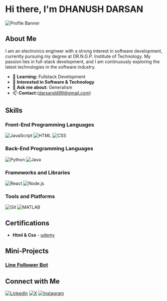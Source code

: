 # Hi there, I'm DHANUSH DARSAN 

![Profile Banner](https://your-image-url.com/banner.png)

## About Me

I am an electronics engineer with a strong interest in software development, currently pursuing my degree at DR.N.G.P. Institute of Technology. My passion lies in full-stack development, and I am continuously exploring the latest technologies in the software industry.

- 🌱 **Learning:** Fullstack Development 
- 👯 **Interested in Software & Technology** 
- 💬 **Ask me about:** Generalism
- 📫 **Contact:**(darsandd99@gmail.com)


## Skills

### Front-End Programming Languages

![JavaScript](https://img.shields.io/badge/JavaScript-323330?style=for-the-badge&logo=javascript&logoColor=F7DF1E)
![HTML](https://img.shields.io/badge/HTML-239120?style=for-the-badge&logo=html5&logoColor=white)
![CSS](https://img.shields.io/badge/CSS-1572B6?style=for-the-badge&logo=css3&logoColor=white)
<!-- Add more front-end languages -->

### Back-End Programming Languages
![Python](https://img.shields.io/badge/Python-3776AB?style=for-the-badge&logo=python&logoColor=white)
![Java](https://img.shields.io/badge/C++-00599C?style=for-the-badge&logo=cplusplus&logoColor=white)
<!-- Add more back-end languages -->

### Frameworks and Libraries
![React](https://img.shields.io/badge/React-20232A?style=for-the-badge&logo=react&logoColor=61DAFB)
![Node.js](https://img.shields.io/badge/Node.js-339933?style=for-the-badge&logo=nodedotjs&logoColor=white)

<!-- Add more frameworks/libraries -->

### Tools and Platforms
![Git](https://img.shields.io/badge/Git-F05032?style=for-the-badge&logo=git&logoColor=white)
![MATLAB](https://img.shields.io/badge/MATLAB-0076A8?style=for-the-badge&logo=mathworks&logoColor=white)
<!-- Add more tools/platforms -->

<!-- Add more tools/platforms -->

## Certifications
- **Html & Css** - [udemy](https://link-to-certificate.com)



## Mini-Projects

### [Line Follower Bot](https://github.com/your-username/mini-project-name)



## Connect with Me

[![LinkedIn](https://img.shields.io/badge/LinkedIn-0077B5?style=for-the-badge&logo=linkedin&logoColor=white)](https://linkedin.com/in/dhanush-darsan-653024280)
[![X](https://img.shields.io/badge/X-000000?style=for-the-badge&logo=About.logoColor=white)](https://twitter.com/your-username)
[![Instagram](https://img.shields.io/badge/Instagram-E4405F?style=for-the-badge&logo=instagram&logoColor=white)](https://instagram.com/your-username)



